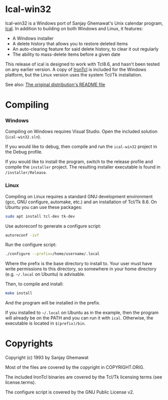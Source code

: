 Ical-win32
====
Ical-win32 is a Windows port of Sanjay Ghemawat's Unix calendar program, [Ical](https://en.wikipedia.org/wiki/Ical_(Unix)).
In addition to building on both Windows and Linux, it features:

* A Windows installer
* A delete history that allows you to restore deleted items
* An auto-clearing feature for said delete history, to clear it out regularly
* The ability to mass-delete items before a given date


This release of ical is designed to work with Tcl8.6, and hasn't been tested on any earlier version.
A copy of [IronTcl](https://www.irontcl.com/index.html) is included for the Windows platform, but the Linux
version uses the system Tcl/Tk installation.


See also: [The original distribution's README file](/README)


Compiling
============
### Windows
Compiling on Windows requires Visual Studio. Open the included solution (`ical-win32.sln`).

If you would like to debug, then compile and run the `ical-win32` project in the Debug profile.

If you would like to install the program, switch to the release profile
and compile the `installer` project. The resulting installer executable is found in `/installer/Release`.

### Linux
Compiling on Linux requires a standard GNU development environment (gcc, GNU configure, automake, etc.)
and an installation of Tcl/Tk 8.6. On Ubuntu you can use these packages:
```bash
sudo apt install tcl-dev tk-dev
```

Use autoreconf to generate a configure script:
```bash
autoreconf -ivf
```

Run the configure script:
```bash
./configure --prefix=/home/username/.local
```
Where the prefix is the base directory to install to.
Your user must have write permissions to this directory,
so somewhere in your home directory (e.g. `~/.local` on Ubuntu) is advisable.

Then, to compile and install:
```bash
make install
```
And the program will be installed in the prefix.

If you installed to `~/.local` on Ubuntu as in the example, then the program will already be on the PATH
and you can run it with `ical`. Otherwise, the executable is located in `$(prefix)/bin`.



Copyrights
==========
Copyright (c) 1993 by Sanjay Ghemawat

Most of the files are covered by the copyright in COPYRIGHT.ORIG.

The included IronTcl binaries are covered by the Tcl/Tk licensing terms (see license.terms).

The configure script is covered by the GNU Public License v2.